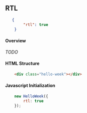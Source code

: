 ## RTL

```json
   {
        "rtl": true
    }
```

#### Overview
_TODO_

#### HTML Structure
```html
    <div class="hello-week"></div>
```

#### Javascript Initialization
```js
    new HelloWeek({
        rtl: true
    });
```

